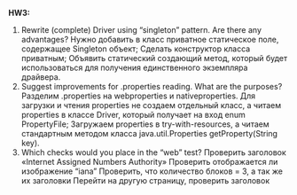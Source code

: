 **HW3:**
1.	Rewrite (complete) Driver using “singleton” pattern. Are there any advantages?
Нужно добавить в класс приватное статическое поле, содержащее Singleton объект;
Сделать конструктор класса приватным;
Объявить статический создающий метод, который будет использоваться для получения единственного экземпляра драйвера.
2.	Suggest improvements for .properties reading. What are the purposes?
Разделим .properties на webproperties и nativeproperties.
Для загрузки и чтения properties не создаем отдельный класс, а читаем properties в классе Driver, который получает на вход enum PropertyFile;
Загружаем properties в try-with-resources, а читаем стандартным методом класса java.util.Properties getProperty(String key).
5.	Which checks would you place in the “web” test?
Проверить заголовок «Internet Assigned Numbers Authority»
Проверить отображается ли изображение “iana”
Проверить, что количество блоков = 3, а так же их заголовки
Перейти на другую страницу, проверить заголовок